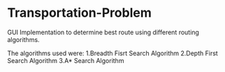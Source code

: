 # Transportation-Problem
GUI Implementation to determine best route using different routing algorithms.

The algorithms used were:
1.Breadth Fisrt Search Algorithm
2.Depth First Search Algorithm
3.A* Search Algorithm
